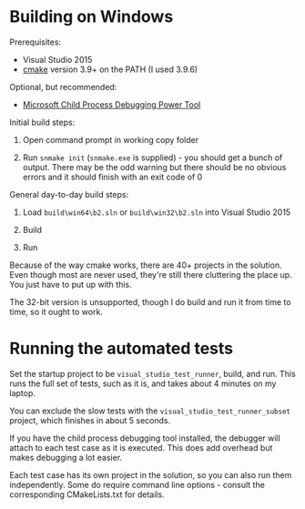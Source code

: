 # Building on Windows

Prerequisites:

- Visual Studio 2015
- [cmake](https://cmake.org/) version 3.9+ on the PATH (I used 3.9.6)
  
Optional, but recommended:

- [Microsoft Child Process Debugging Power Tool](https://marketplace.visualstudio.com/items?itemName=GreggMiskelly.MicrosoftChildProcessDebuggingPowerTool)

Initial build steps:

1. Open command prompt in working copy folder 

2. Run `snmake init` (`snmake.exe` is supplied) - you should get a
   bunch of output. There may be the odd warning but there should be
   no obvious errors and it should finish with an exit code of 0
   
General day-to-day build steps:

1. Load `build\win64\b2.sln` or `build\win32\b2.sln` into Visual
   Studio 2015

2. Build

3. Run

Because of the way cmake works, there are 40+ projects in the
solution. Even though most are never used, they're still there
cluttering the place up. You just have to put up with this.

The 32-bit version is unsupported, though I do build and run it from
time to time, so it ought to work.

# Running the automated tests

Set the startup project to be `visual_studio_test_runner`, build, and
run. This runs the full set of tests, such as it is, and takes about 4
minutes on my laptop.

You can exclude the slow tests with the
`visual_studio_test_runner_subset` project, which finishes in about 5
seconds.

If you have the child process debugging tool installed, the debugger
will attach to each test case as it is executed. This does add
overhead but makes debugging a lot easier.

Each test case has its own project in the solution, so you can also
run them independently. Some do require command line options - consult
the corresponding CMakeLists.txt for details.
